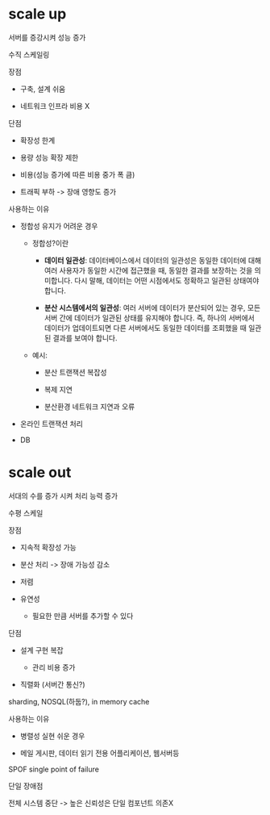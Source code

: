 # scale up

서버를 증강시켜 성능 증가

수직 스케일링

장점

- 구축, 설계 쉬움

- 네트워크 인프라 비용 X

단점

- 확장성 한계

- 용량 성능 확장 제한

- 비용(성능 증가에 따른 비용 중가 폭 큼)

- 트래픽 부하 -> 장애 영향도 증가

사용하는 이유

- 정합성 유지가 어려운 경우
  
  - 정합성?이란
    
    - **데이터 일관성**: 데이터베이스에서 데이터의 일관성은 동일한 데이터에 대해 여러 사용자가 동일한 시간에 접근했을 때, 동일한 결과를 보장하는 것을 의미합니다. 다시 말해, 데이터는 어떤 시점에서도 정확하고 일관된 상태여야 합니다.
    
    - **분산 시스템에서의 일관성**: 여러 서버에 데이터가 분산되어 있는 경우, 모든 서버 간에 데이터가 일관된 상태를 유지해야 합니다. 즉, 하나의 서버에서 데이터가 업데이트되면 다른 서버에서도 동일한 데이터를 조회했을 때 일관된 결과를 보여야 합니다.
  
  - 예시:
    
    - 분산 트랜잭션 복잡성
    
    - 복제 지연
    
    - 분산환경 네트워크 지연과 오류

- 온라인 트랜잭션 처리

- DB

# scale out

서대의 수를 증가 시켜 처리 능력 증가

수평 스케일

장점

- 지속적 확장성 가능

- 분산 처리 -> 장애 가능성 감소

- 저렴

- 유연성
  
  - 필요한 만큼 서버를 추가할 수 있다

단점

- 설계 구현 복잡
  
  - 관리 비용 증가

- 직렬화 (서버간 통신?)

sharding, NOSQL(하둡?), in memory cache

사용하는 이유

- 병렬성 실현 쉬운 경우

- 메일 게시판, 데이터 읽기 전용 어플리케이션, 웹서버등

SPOF single point of failure

단일 장애점

전체 시스템 중단 -> 높은 신뢰성은 단일 컴포넌트 의존X



